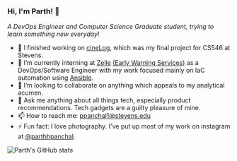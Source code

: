 
<!-- **parth-panchal/parth-panchal** is a ✨ _special_ ✨ repository because its `README.md` (this file) appears on your GitHub profile.

Here are some ideas to get you started: -->

### Hi, I'm Parth! 👋

*A DevOps Engineer and Computer Science Graduate student, trying to learn something new everyday!*

- 🔭 I finished working on [cineLog](https://github.com/parth-panchal/cineLog), which was my final project for CS546 at Stevens.
- 🌱 I’m currently interning at [Zelle](https://www.zellepay.com/) [(Early Warning Services)](https://www.earlywarning.com/) as a DevOps/Software Engineer with my work focused mainly on IaC automation using [Ansible](https://www.ansible.com/).
- 👯 I’m looking to collaborate on anything which appeals to my analytical acumen. <!-- - 🤔 I’m looking for help with ... -->
- 💬 Ask me anything about all things tech, especially product recommendations. Tech gadgets are a guilty pleasure of mine.
- 📫 How to reach me: ppanchal1@stevens.edu <!-- - 😄 Pronouns: he/him/his -->
- ⚡ Fun fact: I love photography. I've put up most of my work on instagram at [@parthhpanchal](https://www.instagram.com/parthhpanchal/).


![Parth's GitHub stats](https://github-readme-stats-sigma-five.vercel.app/api?username=parth-panchal&count_private=true&show_icons=true)
